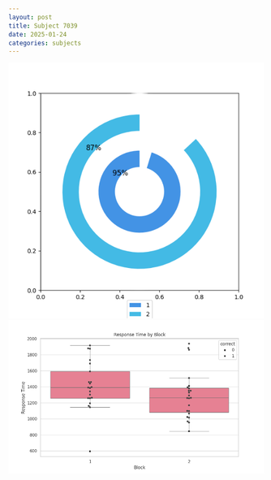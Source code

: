 ```yaml
---
layout: post
title: Subject 7039
date: 2025-01-24
categories: subjects
---
```


![](data/7039/run-4/7039__acc_test.png)
![](data/7039/run-4/7039_rt.png)
